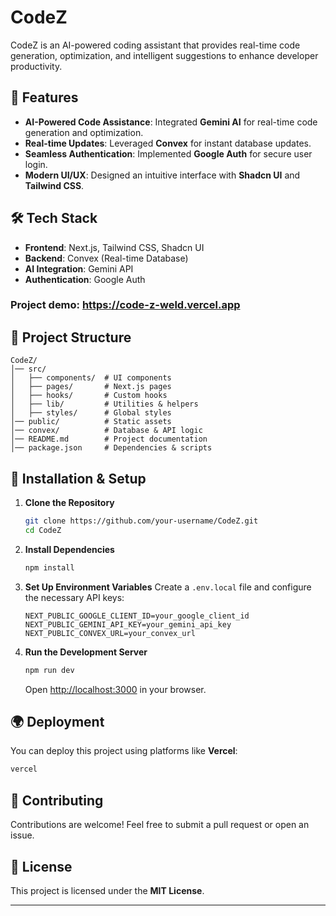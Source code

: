 # CodeZ

CodeZ is an AI-powered coding assistant that provides real-time code generation, optimization, and intelligent suggestions to enhance developer productivity.

## 🚀 Features

- **AI-Powered Code Assistance**: Integrated **Gemini AI** for real-time code generation and optimization.
- **Real-time Updates**: Leveraged **Convex** for instant database updates.
- **Seamless Authentication**: Implemented **Google Auth** for secure user login.
- **Modern UI/UX**: Designed an intuitive interface with **Shadcn UI** and **Tailwind CSS**.

## 🛠 Tech Stack

- **Frontend**: Next.js, Tailwind CSS, Shadcn UI
- **Backend**: Convex (Real-time Database)
- **AI Integration**: Gemini API
- **Authentication**: Google Auth

### Project demo: https://code-z-weld.vercel.app

## 📂 Project Structure

```
CodeZ/
│── src/
│   ├── components/  # UI components
│   ├── pages/       # Next.js pages
│   ├── hooks/       # Custom hooks
│   ├── lib/         # Utilities & helpers
│   ├── styles/      # Global styles
│── public/          # Static assets
│── convex/          # Database & API logic
│── README.md        # Project documentation
│── package.json     # Dependencies & scripts
```

## 🔧 Installation & Setup

1. **Clone the Repository**
   ```sh
   git clone https://github.com/your-username/CodeZ.git
   cd CodeZ
   ```

2. **Install Dependencies**
   ```sh
   npm install
   ```

3. **Set Up Environment Variables**
   Create a `.env.local` file and configure the necessary API keys:
   ```env
   NEXT_PUBLIC_GOOGLE_CLIENT_ID=your_google_client_id
   NEXT_PUBLIC_GEMINI_API_KEY=your_gemini_api_key
   NEXT_PUBLIC_CONVEX_URL=your_convex_url
   ```

4. **Run the Development Server**
   ```sh
   npm run dev
   ```
   Open [http://localhost:3000](http://localhost:3000) in your browser.

## 🌍 Deployment

You can deploy this project using platforms like **Vercel**:
```sh
vercel
```

## 📌 Contributing

Contributions are welcome! Feel free to submit a pull request or open an issue.

## 📜 License

This project is licensed under the **MIT License**.

---
